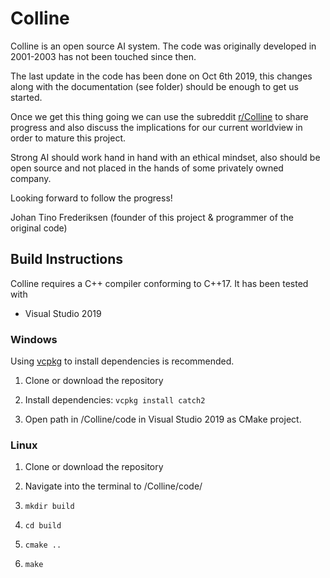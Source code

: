 # Colline
Colline is an open source AI system. The code was originally developed in 2001-2003 has not been touched since then.

The last update in the code has been done on Oct 6th 2019, this changes along with the documentation (see folder) should be enough to get us started.

Once we get this thing going we can use the subreddit [r/Colline](https://www.reddit.com/r/Colline/) to share progress and also discuss the implications for our current worldview in order to mature this project. 

Strong AI should work hand in hand with an ethical mindset, also should be open source and not placed in the hands of some privately owned company.

Looking forward to follow the progress!

Johan Tino Frederiksen
(founder of this project & programmer of the original code)


## Build Instructions

Colline requires a C++ compiler conforming to C++17. It has been tested with
- Visual Studio 2019

### Windows

Using [vcpkg](https://github.com/microsoft/vcpkg) to install dependencies is recommended.

1. Clone or download the repository

2. Install dependencies: `vcpkg install catch2`

3. Open path in /Colline/code in Visual Studio 2019 as CMake project.

### Linux

1. Clone or download the repository

2. Navigate into the terminal to /Colline/code/

3. `mkdir build`

4. `cd build`

5. `cmake ..`

6. `make`